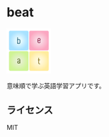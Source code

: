 # beat

<img src="./resources/public/img/app-icon.png" width="100px">

意味順で学ぶ英語学習アプリです。

## ライセンス

MIT
